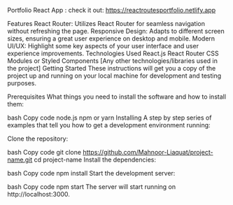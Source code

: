Portfolio React App :
check it out:
              https://reactroutesportfolio.netlify.app

Features
React Router: Utilizes React Router for seamless navigation without refreshing the page.
Responsive Design: Adapts to different screen sizes, ensuring a great user experience on desktop and mobile.
Modern UI/UX: Highlight some key aspects of your user interface and user experience improvements.
Technologies Used
React.js
React Router
CSS Modules or Styled Components
[Any other technologies/libraries used in the project]
Getting Started
These instructions will get you a copy of the project up and running on your local machine for development and testing purposes.

Prerequisites
What things you need to install the software and how to install them:

bash
Copy code
node.js
npm or yarn
Installing
A step by step series of examples that tell you how to get a development environment running:

Clone the repository:

bash
Copy code
git clone https://github.com/Mahnoor-Liaquat/project-name.git
cd project-name
Install the dependencies:

bash
Copy code
npm install
Start the development server:

bash
Copy code
npm start
The server will start running on http://localhost:3000.
